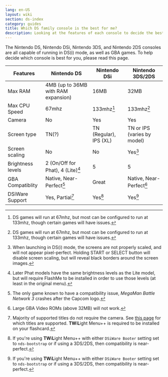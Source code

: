 ```yaml
---
lang: en-US
layout: wiki
section: ds-index
category: guides
title: Which DS family console is the best for me?
description: Looking at the features of each console to decide the best DS(i) mode experience
---
```


The Nintendo DS, Nintendo DSi, Nintendo 3DS, and Nintendo 2DS consoles are all capable of running in DS(i) mode, as well as GBA games. To help decide which console is best for you, please read this page.

| Features          | Nintendo DS                         | Nintendo DSi           | Nintendo 3DS/2DS            |
| ----------------- | ----------------------------------- | ---------------------- | --------------------------- |
| Max RAM           | 4MB (up to 36MB with RAM expansion) | 16MB                   | 32MB                        |
| Max CPU Speed     | 67mhz                               | 133mhz[^1]             | 133mhz[^1]                  |
| Camera            | No                                  | Yes                    | Yes                         |
| Screen type       | TN(?)                               | TN (Regular), IPS (XL) | TN or IPS (varies by model) |
| Screen scaling    | No                                  | No                     | Yes[^2]                     |
| Brightness levels | 2 (On/Off for Phat), 4 (Lite)[^3]   | 5                      | 5                           |
| GBA Compatiblity  | Native, Near-Perfect[^4]            | Great                  | Native, Near-Perfect[^5]    |
| DSiWare Support   | Yes, Partial[^6]                    | Yes[^7]                | Yes[^7]                     |

[^1]: DS games will run at 67mhz, but most can be configured to run at 133mhz, though certain games will have issues.
[^2]: When launching in DS(i) mode, the screens are not properly scaled, and will not appear pixel-perfect. Holding START or SELECT button will disable screen scaling, but will reveal black borders around the screen images.
[^3]: Later Phat models have the same brightness levels as the Lite model, but will require FlashMe to be installed in order to use those levels (at least in the original menu).
[^4]: The only game known to have a compatibility issue, *MegaMan Battle Network 3* crashes after the Capcom logo.
[^5]: Large GBA Video ROMs (above 32MB) will not work.
[^6]: Majority of supported titles do not require the camera. See [this page](https://github.com/DS-Homebrew/TWiLightMenu/blob/master/universal/include/compatibleDSiWareMap.h) for which titles are supported. **TW**i**L**ight Menu++ is required to be installed on your flashcard.
[^7]: If you're using **TW**i**L**ight Menu++ with either `DSiWare Booter` setting set to `nds-bootstrap` or if using a 3DS/2DS, then compatibility is near-perfect.

